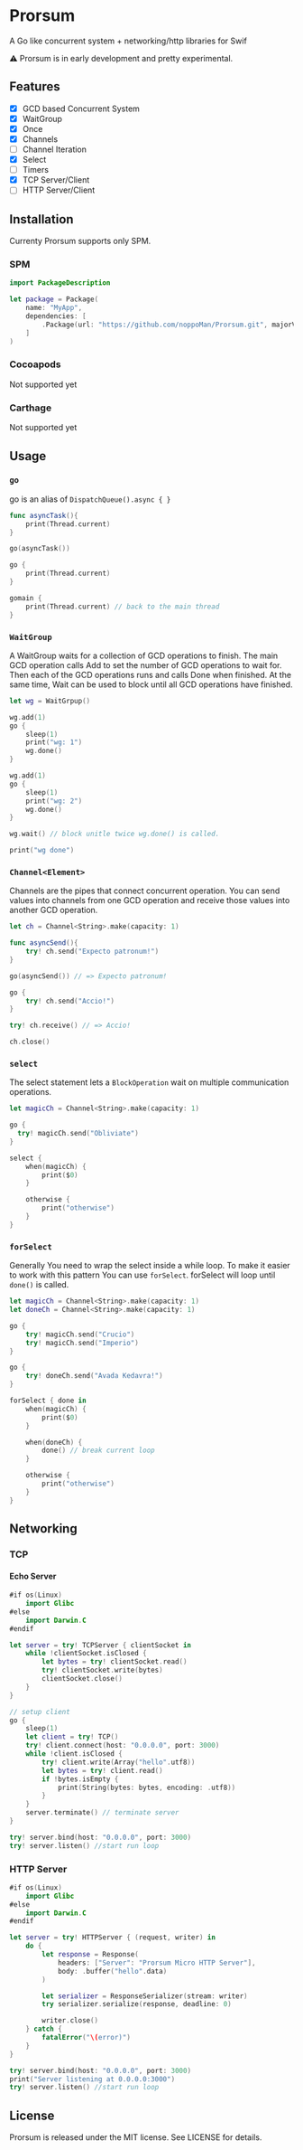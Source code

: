 # Prorsum
A Go like concurrent system + networking/http libraries for Swif

⚠️ Prorsum is in early development and pretty experimental.

## Features

- [x] GCD based Concurrent System
- [x] WaitGroup
- [x] Once
- [x] Channels
- [ ] Channel Iteration
- [x] Select
- [ ] Timers
- [x] TCP Server/Client
- [ ] HTTP Server/Client

## Installation

Currenty Prorsum supports only SPM.

### SPM

```swift
import PackageDescription

let package = Package(
    name: "MyApp",
    dependencies: [
        .Package(url: "https://github.com/noppoMan/Prorsum.git", majorVersion: 0, minor: 1),
    ]
)
```

### Cocoapods

Not supported yet

### Carthage

Not supported yet

## Usage

### `go`
go is an alias of `DispatchQueue().async { }`

```swift
func asyncTask(){
    print(Thread.current)
}

go(asyncTask())

go {
    print(Thread.current)
}

gomain {
    print(Thread.current) // back to the main thread
}
```


### `WaitGroup`

A WaitGroup waits for a collection of GCD operations to finish. The main GCD operation calls Add to set the number of GCD operations to wait for. Then each of the GCD operations runs and calls Done when finished. At the same time, Wait can be used to block until all GCD operations have finished.


```swift
let wg = WaitGrpup()

wg.add(1)
go {
    sleep(1)
    print("wg: 1")
    wg.done()
}

wg.add(1)
go {
    sleep(1)
    print("wg: 2")
    wg.done()
}

wg.wait() // block unitle twice wg.done() is called.

print("wg done")
```


### `Channel<Element>`

Channels are the pipes that connect concurrent operation. You can send values into channels from one GCD operation and receive those values into another GCD operation.

```swift
let ch = Channel<String>.make(capacity: 1)

func asyncSend(){
    try! ch.send("Expecto patronum!")
}

go(asyncSend()) // => Expecto patronum!

go {
    try! ch.send("Accio!")
}

try! ch.receive() // => Accio!

ch.close()
```


### `select`

The select statement lets a `BlockOperation` wait on multiple communication operations.

```swift
let magicCh = Channel<String>.make(capacity: 1)

go {
  try! magicCh.send("Obliviate")
}

select {
    when(magicCh) {
        print($0)
    }

    otherwise {
        print("otherwise")
    }
}
```


### `forSelect`

Generally You need to wrap the select inside a while loop. To make it easier to work with this pattern You can use `forSelect`. forSelect will loop until `done()` is called.

```swift
let magicCh = Channel<String>.make(capacity: 1)
let doneCh = Channel<String>.make(capacity: 1)

go {
    try! magicCh.send("Crucio")
    try! magicCh.send("Imperio")
}

go {
    try! doneCh.send("Avada Kedavra!")
}

forSelect { done in
    when(magicCh) {
        print($0)
    }

    when(doneCh) {
        done() // break current loop
    }

    otherwise {
        print("otherwise")
    }
}
```


## Networking

### TCP

#### Echo Server

```swift
#if os(Linux)
    import Glibc
#else
    import Darwin.C
#endif

let server = try! TCPServer { clientSocket in
    while !clientSocket.isClosed {
        let bytes = try! clientSocket.read()
        try! clientSocket.write(bytes)
        clientSocket.close()
    }
}

// setup client
go {
    sleep(1)
    let client = try! TCP()
    try! client.connect(host: "0.0.0.0", port: 3000)
    while !client.isClosed {
        try! client.write(Array("hello".utf8))
        let bytes = try! client.read()
        if !bytes.isEmpty {
            print(String(bytes: bytes, encoding: .utf8))
        }
    }
    server.terminate() // terminate server
}

try! server.bind(host: "0.0.0.0", port: 3000)
try! server.listen() //start run loop
```


### HTTP Server

```swift
#if os(Linux)
    import Glibc
#else
    import Darwin.C
#endif

let server = try! HTTPServer { (request, writer) in
    do {
        let response = Response(
            headers: ["Server": "Prorsum Micro HTTP Server"],
            body: .buffer("hello".data)
        )

        let serializer = ResponseSerializer(stream: writer)
        try serializer.serialize(response, deadline: 0)

        writer.close()
    } catch {
        fatalError("\(error)")
    }
}

try! server.bind(host: "0.0.0.0", port: 3000)
print("Server listening at 0.0.0.0:3000")
try! server.listen() //start run loop
```


## License
Prorsum is released under the MIT license. See LICENSE for details.
